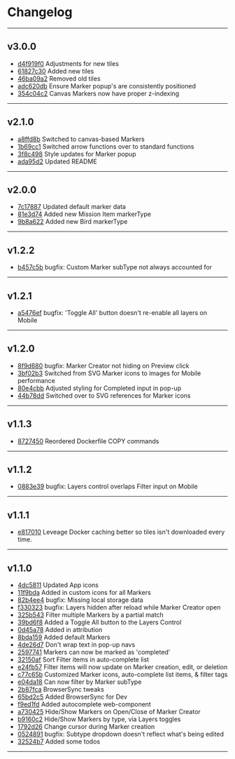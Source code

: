 # Changelog
---

## v3.0.0

- [d4f919f0](https://github.com/the0neWhoKnocks/red-dead-redemption-2-map/commit/d4f919f0) Adjustments for new tiles
- [61827c30](https://github.com/the0neWhoKnocks/red-dead-redemption-2-map/commit/61827c30) Added new tiles
- [46ba09a2](https://github.com/the0neWhoKnocks/red-dead-redemption-2-map/commit/46ba09a2) Removed old tiles
- [adc620db](https://github.com/the0neWhoKnocks/red-dead-redemption-2-map/commit/adc620db) Ensure Marker popup's are consistently positioned
- [354c04c2](https://github.com/the0neWhoKnocks/red-dead-redemption-2-map/commit/354c04c2) Canvas Markers now have proper z-indexing

---

## v2.1.0

- [a8ffd8b](https://github.com/the0neWhoKnocks/red-dead-redemption-2-map/commit/a8ffd8b) Switched to canvas-based Markers
- [1b69cc1](https://github.com/the0neWhoKnocks/red-dead-redemption-2-map/commit/1b69cc1) Switched arrow functions over to standard functions
- [3f8c498](https://github.com/the0neWhoKnocks/red-dead-redemption-2-map/commit/3f8c498) Style updates for Marker popup
- [ada95d2](https://github.com/the0neWhoKnocks/red-dead-redemption-2-map/commit/ada95d2) Updated README

---

## v2.0.0

- [7c17887](https://github.com/the0neWhoKnocks/red-dead-redemption-2-map/commit/7c17887) Updated default marker data
- [81e3d74](https://github.com/the0neWhoKnocks/red-dead-redemption-2-map/commit/81e3d74) Added new Mission Item markerType
- [9b8a622](https://github.com/the0neWhoKnocks/red-dead-redemption-2-map/commit/9b8a622) Added new Bird markerType

---

## v1.2.2

- [b457c5b](https://github.com/the0neWhoKnocks/red-dead-redemption-2-map/commit/b457c5b) bugfix: Custom Marker subType not always accounted for

---

## v1.2.1

- [a5476ef](https://github.com/the0neWhoKnocks/red-dead-redemption-2-map/commit/a5476ef) bugfix: 'Toggle All' button doesn't re-enable all layers on Mobile

---

## v1.2.0

- [8f9d680](https://github.com/the0neWhoKnocks/red-dead-redemption-2-map/commit/8f9d680) bugfix: Marker Creator not hiding on Preview click
- [3bf02b3](https://github.com/the0neWhoKnocks/red-dead-redemption-2-map/commit/3bf02b3) Switched from SVG Marker icons to images for Mobile performance
- [80e4cbb](https://github.com/the0neWhoKnocks/red-dead-redemption-2-map/commit/80e4cbb) Adjusted styling for Completed input in pop-up
- [44b78dd](https://github.com/the0neWhoKnocks/red-dead-redemption-2-map/commit/44b78dd) Switched over to SVG references for Marker icons

---

## v1.1.3

- [8727450](https://github.com/the0neWhoKnocks/red-dead-redemption-2-map/commit/8727450) Reordered Dockerfile COPY commands

---

## v1.1.2

- [0883e39](https://github.com/the0neWhoKnocks/red-dead-redemption-2-map/commit/0883e39) bugfix: Layers control overlaps Filter input on Mobile

---

## v1.1.1

- [e817010](https://github.com/the0neWhoKnocks/red-dead-redemption-2-map/commit/e817010) Leveage Docker caching better so tiles isn't downloaded every time.

---

## v1.1.0

- [4dc5811](https://github.com/the0neWhoKnocks/red-dead-redemption-2-map/commit/4dc5811) Updated App icons
- [11f9bda](https://github.com/the0neWhoKnocks/red-dead-redemption-2-map/commit/11f9bda) Added in custom icons for all Markers
- [82b4ee4](https://github.com/the0neWhoKnocks/red-dead-redemption-2-map/commit/82b4ee4) bugfix: Missing local storage data
- [f330323](https://github.com/the0neWhoKnocks/red-dead-redemption-2-map/commit/f330323) bugfix: Layers hidden after reload while Marker Creator open
- [325b543](https://github.com/the0neWhoKnocks/red-dead-redemption-2-map/commit/325b543) Filter multiple Markers by a partial match
- [39bd6f8](https://github.com/the0neWhoKnocks/red-dead-redemption-2-map/commit/39bd6f8) Added a Toggle All button to the Layers Control
- [0d45a78](https://github.com/the0neWhoKnocks/red-dead-redemption-2-map/commit/0d45a78) Added in attribution
- [8bda159](https://github.com/the0neWhoKnocks/red-dead-redemption-2-map/commit/8bda159) Added default Markers
- [4de26d7](https://github.com/the0neWhoKnocks/red-dead-redemption-2-map/commit/4de26d7) Don't wrap text in pop-up navs
- [2597741](https://github.com/the0neWhoKnocks/red-dead-redemption-2-map/commit/2597741) Markers can now be marked as 'completed'
- [32150af](https://github.com/the0neWhoKnocks/red-dead-redemption-2-map/commit/32150af) Sort Filter items in auto-complete list
- [e24fb57](https://github.com/the0neWhoKnocks/red-dead-redemption-2-map/commit/e24fb57) Filter items will now update on Marker creation, edit, or deletion
- [c77c65b](https://github.com/the0neWhoKnocks/red-dead-redemption-2-map/commit/c77c65b) Customized Marker icons, auto-complete list items, & filter tags
- [e04da18](https://github.com/the0neWhoKnocks/red-dead-redemption-2-map/commit/e04da18) Can now filter by Marker subType
- [2b87fca](https://github.com/the0neWhoKnocks/red-dead-redemption-2-map/commit/2b87fca) BrowserSync tweaks
- [65bd2c5](https://github.com/the0neWhoKnocks/red-dead-redemption-2-map/commit/65bd2c5) Added BrowserSync for Dev
- [f9ed1fd](https://github.com/the0neWhoKnocks/red-dead-redemption-2-map/commit/f9ed1fd) Added autocomplete web-component
- [a730425](https://github.com/the0neWhoKnocks/red-dead-redemption-2-map/commit/a730425) Hide/Show Markers on Open/Close of Marker Creator
- [b9160c2](https://github.com/the0neWhoKnocks/red-dead-redemption-2-map/commit/b9160c2) Hide/Show Markers by type, via Layers toggles
- [1792d26](https://github.com/the0neWhoKnocks/red-dead-redemption-2-map/commit/1792d26) Change cursor during Marker creation
- [0524891](https://github.com/the0neWhoKnocks/red-dead-redemption-2-map/commit/0524891) bugfix: Subtype dropdown doesn't reflect what's being edited
- [32524b7](https://github.com/the0neWhoKnocks/red-dead-redemption-2-map/commit/32524b7) Added some todos

---
